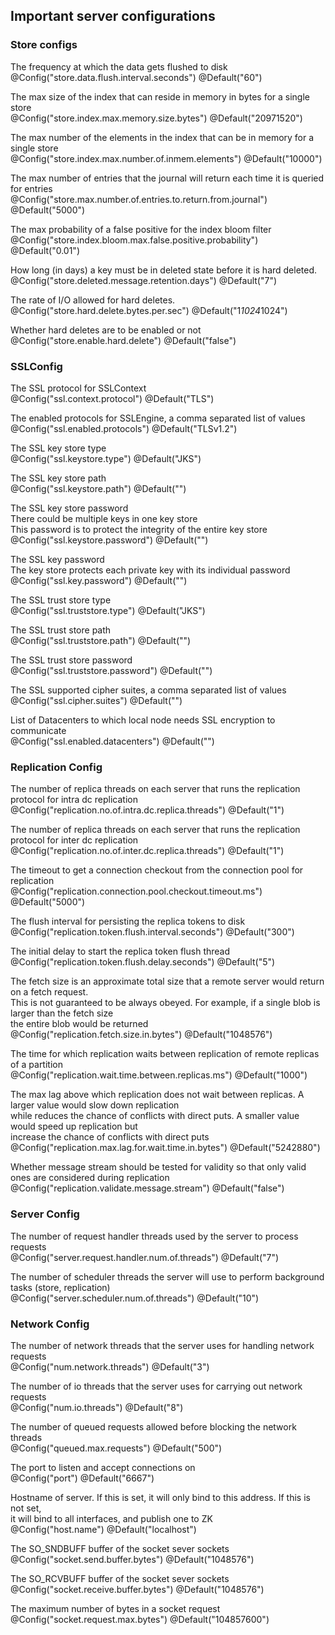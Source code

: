 ## Important server configurations

### Store configs
  The frequency at which the data gets flushed to disk  
   @Config("store.data.flush.interval.seconds")
   @Default("60")

  The max size of the index that can reside in memory in bytes for a single store  
   @Config("store.index.max.memory.size.bytes")
   @Default("20971520")

  The max number of the elements in the index that can be in memory for a single store  
  @Config("store.index.max.number.of.inmem.elements")
  @Default("10000")

  The max number of entries that the journal will return each time it is queried for entries  
  @Config("store.max.number.of.entries.to.return.from.journal")
  @Default("5000")

  The max probability of a false positive for the index bloom filter  
  @Config("store.index.bloom.max.false.positive.probability")
  @Default("0.01")

  How long (in days) a key must be in deleted state before it is hard deleted.  
  @Config("store.deleted.message.retention.days")
  @Default("7")

  The rate of I/O allowed for hard deletes.   
  @Config("store.hard.delete.bytes.per.sec")
  @Default("1*1024*1024")

  Whether hard deletes are to be enabled or not  
  @Config("store.enable.hard.delete")
  @Default("false")

### SSLConfig

  The SSL protocol for SSLContext  
  @Config("ssl.context.protocol")
  @Default("TLS")

  The enabled protocols for SSLEngine, a comma separated list of values  
  @Config("ssl.enabled.protocols")
  @Default("TLSv1.2")

  The SSL key store type  
  @Config("ssl.keystore.type")
  @Default("JKS")

  The SSL key store path  
  @Config("ssl.keystore.path")
  @Default("")

  The SSL key store password  
  There could be multiple keys in one key store  
  This password is to protect the integrity of the entire key store  
  @Config("ssl.keystore.password")
  @Default("")

  The SSL key password  
  The key store protects each private key with its individual password  
  @Config("ssl.key.password")
  @Default("")

  The SSL trust store type  
  @Config("ssl.truststore.type")
  @Default("JKS")

  The SSL trust store path  
  @Config("ssl.truststore.path")
  @Default("")

  The SSL trust store password  
  @Config("ssl.truststore.password")
  @Default("")

  The SSL supported cipher suites, a comma separated list of values  
  @Config("ssl.cipher.suites")
  @Default("")

  List of Datacenters to which local node needs SSL encryption to communicate  
  @Config("ssl.enabled.datacenters") 
  @Default("")

### Replication Config

  The number of replica threads on each server that runs the replication protocol for intra dc replication  
  @Config("replication.no.of.intra.dc.replica.threads")
  @Default("1")

  The number of replica threads on each server that runs the replication protocol for inter dc replication  
  @Config("replication.no.of.inter.dc.replica.threads")
  @Default("1")

  The timeout to get a connection checkout from the connection pool for replication  
  @Config("replication.connection.pool.checkout.timeout.ms")
  @Default("5000")

  The flush interval for persisting the replica tokens to disk  
  @Config("replication.token.flush.interval.seconds")
  @Default("300")

  The initial delay to start the replica token flush thread  
  @Config("replication.token.flush.delay.seconds")
  @Default("5")

  The fetch size is an approximate total size that a remote server would return on a fetch request.  
  This is not guaranteed to be always obeyed. For example, if a single blob is larger than the fetch size  
  the entire blob would be returned  
  @Config("replication.fetch.size.in.bytes")
  @Default("1048576")

  The time for which replication waits between replication of remote replicas of a partition  
  @Config("replication.wait.time.between.replicas.ms")
  @Default("1000")

  The max lag above which replication does not wait between replicas. A larger value would slow down replication  
  while reduces the chance of conflicts with direct puts. A smaller value would speed up replication but  
  increase the chance of conflicts with direct puts  
  @Config("replication.max.lag.for.wait.time.in.bytes")
  @Default("5242880")

  Whether message stream should be tested for validity so that only valid ones are considered during replication  
  @Config("replication.validate.message.stream")
  @Default("false")

### Server Config
  The number of request handler threads used by the server to process requests  
  @Config("server.request.handler.num.of.threads")
  @Default("7")

  The number of scheduler threads the server will use to perform background tasks (store, replication)  
  @Config("server.scheduler.num.of.threads")
  @Default("10")

### Network Config

  The number of network threads that the server uses for handling network requests  
  @Config("num.network.threads")
  @Default("3")

  The number of io threads that the server uses for carrying out network requests  
  @Config("num.io.threads")
  @Default("8")

  The number of queued requests allowed before blocking the network threads  
  @Config("queued.max.requests")
  @Default("500")

  The port to listen and accept connections on  
  @Config("port")
  @Default("6667")

  Hostname of server. If this is set, it will only bind to this address. If this is not set,  
  it will bind to all interfaces, and publish one to ZK  
  @Config("host.name")
  @Default("localhost")

  The SO_SNDBUFF buffer of the socket sever sockets  
  @Config("socket.send.buffer.bytes")
  @Default("1048576")

  The SO_RCVBUFF buffer of the socket sever sockets  
  @Config("socket.receive.buffer.bytes")
  @Default("1048576")

  The maximum number of bytes in a socket request  
  @Config("socket.request.max.bytes")
  @Default("104857600")